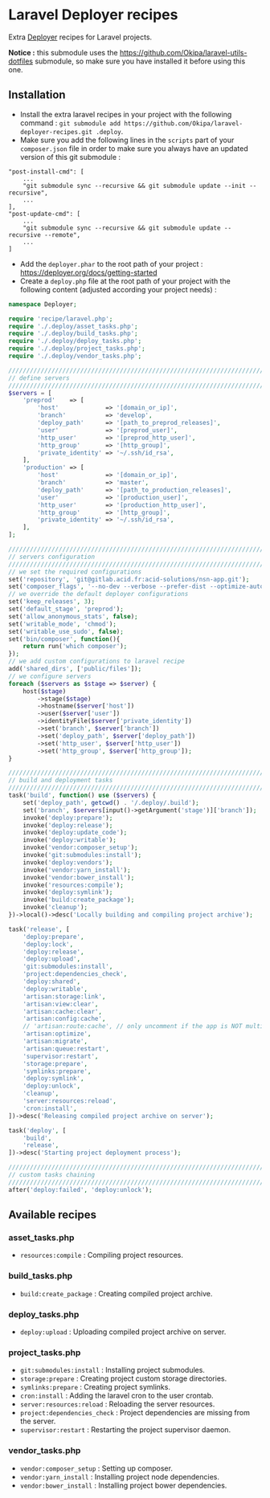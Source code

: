 # Laravel Deployer recipes
Extra [Deployer](https://deployer.org) recipes for Laravel projects.

**Notice :** this submodule uses the https://github.com/Okipa/laravel-utils-dotfiles submodule, so make sure you have installed it before using this one.

## Installation
- Install the extra laravel recipes in your project with the following command : `git submodule add https://github.com/Okipa/laravel-deployer-recipes.git .deploy`.
- Make sure you add the following lines in the `scripts` part of your `composer.json` file in order to make sure you always have an updated version of this git submodule :
```
"post-install-cmd": [
    ...
    "git submodule sync --recursive && git submodule update --init --recursive",
    ...
],
"post-update-cmd": [
    ...
    "git submodule sync --recursive && git submodule update --recursive --remote",
    ...
]
```
- Add the `deployer.phar` to the root path of your project : https://deployer.org/docs/getting-started
- Create a `deploy.php` file at the root path of your project with the following content (adjusted according your project needs) :
```php
namespace Deployer;

require 'recipe/laravel.php';
require './.deploy/asset_tasks.php';
require './.deploy/build_tasks.php';
require './.deploy/deploy_tasks.php';
require './.deploy/project_tasks.php';
require './.deploy/vendor_tasks.php';

////////////////////////////////////////////////////////////////////////////////////////////////////////////////////////
// define servers
////////////////////////////////////////////////////////////////////////////////////////////////////////////////////////
$servers = [
    'preprod'    => [
        'host'             => '[domain_or_ip]',
        'branch'           => 'develop',
        'deploy_path'      => '[path_to_preprod_releases]',
        'user'             => '[preprod_user]',
        'http_user'        => '[preprod_http_user]',
        'http_group'       => '[http_group]',
        'private_identity' => '~/.ssh/id_rsa',
    ],
    'production' => [
        'host'             => '[domain_or_ip]',
        'branch'           => 'master',
        'deploy_path'      => '[path_to_production_releases]',
        'user'             => '[production_user]',
        'http_user'        => '[production_http_user]',
        'http_group'       => '[http_group]',
        'private_identity' => '~/.ssh/id_rsa',
    ],
];

////////////////////////////////////////////////////////////////////////////////////////////////////////////////////////
// servers configuration
////////////////////////////////////////////////////////////////////////////////////////////////////////////////////////
// we set the required configurations
set('repository', 'git@gitlab.acid.fr:acid-solutions/nsn-app.git');
set('composer_flags', '--no-dev --verbose --prefer-dist --optimize-autoloader --no-progress --no-interaction');
// we override the default deployer configurations
set('keep_releases', 3);
set('default_stage', 'preprod');
set('allow_anonymous_stats', false);
set('writable_mode', 'chmod');
set('writable_use_sudo', false);
set('bin/composer', function(){
    return run('which composer');
});
// we add custom configurations to laravel recipe
add('shared_dirs', ['public/files']);
// we configure servers
foreach ($servers as $stage => $server) {
    host($stage)
        ->stage($stage)
        ->hostname($server['host'])
        ->user($server['user'])
        ->identityFile($server['private_identity'])
        ->set('branch', $server['branch'])
        ->set('deploy_path', $server['deploy_path'])
        ->set('http_user', $server['http_user'])
        ->set('http_group', $server['http_group']);
}

////////////////////////////////////////////////////////////////////////////////////////////////////////////////////////
// build and deployment tasks
////////////////////////////////////////////////////////////////////////////////////////////////////////////////////////
task('build', function() use ($servers) {
    set('deploy_path', getcwd() . '/.deploy/.build');
    set('branch', $servers[input()->getArgument('stage')]['branch']);
    invoke('deploy:prepare');
    invoke('deploy:release');
    invoke('deploy:update_code');
    invoke('deploy:writable');
    invoke('vendor:composer_setup');
    invoke('git:submodules:install');
    invoke('deploy:vendors');
    invoke('vendor:yarn_install');
    invoke('vendor:bower_install');
    invoke('resources:compile');
    invoke('deploy:symlink');
    invoke('build:create_package');
    invoke('cleanup');
})->local()->desc('Locally building and compiling project archive');

task('release', [
    'deploy:prepare',
    'deploy:lock',
    'deploy:release',
    'deploy:upload',
    'git:submodules:install',
    'project:dependencies_check',
    'deploy:shared',
    'deploy:writable',
    'artisan:storage:link',
    'artisan:view:clear',
    'artisan:cache:clear',
    'artisan:config:cache',
    // 'artisan:route:cache', // only uncomment if the app is NOT multilingual
    'artisan:optimize',
    'artisan:migrate',
    'artisan:queue:restart',
    'supervisor:restart',
    'storage:prepare',
    'symlinks:prepare',
    'deploy:symlink',
    'deploy:unlock',
    'cleanup',
    'server:resources:reload',
    'cron:install',
])->desc('Releasing compiled project archive on server');

task('deploy', [
    'build',
    'release',
])->desc('Starting project deployment process');

////////////////////////////////////////////////////////////////////////////////////////////////////////////////////////
// custom tasks chaining
////////////////////////////////////////////////////////////////////////////////////////////////////////////////////////
after('deploy:failed', 'deploy:unlock');
```

## Available recipes

### asset_tasks.php
- `resources:compile` : Compiling project resources.

### build_tasks.php
- `build:create_package` : Creating compiled project archive.

### deploy_tasks.php
- `deploy:upload` : Uploading compiled project archive on server.

### project_tasks.php
- `git:submodules:install` : Installing project submodules.
- `storage:prepare` : Creating project custom storage directories.
- `symlinks:prepare` : Creating project symlinks.
- `cron:install` : Adding the laravel cron to the user crontab.
- `server:resources:reload` : Reloading the server resources.
- `project:dependencies_check` : Project dependencies are missing from the server.
- `supervisor:restart` : Restarting the project supervisor daemon.

### vendor_tasks.php
- `vendor:composer_setup` : Setting up composer.
- `vendor:yarn_install` : Installing project node dependencies.
- `vendor:bower_install` : Installing project bower dependencies.
